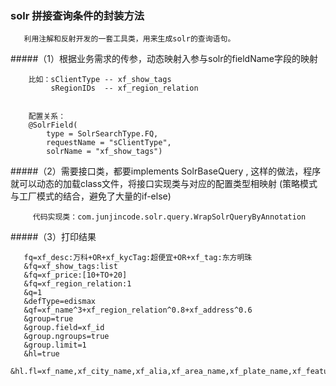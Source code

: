 ### solr 拼接查询条件的封装方法


       利用注解和反射开发的一套工具类，用来生成solr的查询语句。
       
#####（1）根据业务需求的传参，动态映射入参与solr的fieldName字段的映射

        比如：sClientType -- xf_show_tags
             sRegionIDs  -- xf_region_relation
             
             
        配置关系：
        @SolrField(
            type = SolrSearchType.FQ, 
            requestName = "sClientType", 
            solrName = "xf_show_tags")    
            
            

#####（2）需要接口类，都要implements SolrBaseQuery , 这样的做法，程序就可以动态的加载class文件，将接口实现类与对应的配置类型相映射  (策略模式与工厂模式的结合，避免了大量的if-else)

    
         代码实现类：com.junjincode.solr.query.WrapSolrQueryByAnnotation



#####（3）打印结果

       fq=xf_desc:万科+OR+xf_kycTag:超便宜+OR+xf_tag:东方明珠
       &fq=xf_show_tags:list
       &fq=xf_price:[10+TO+20]
       &fq=xf_region_relation:1
       &q=1
       &defType=edismax
       &qf=xf_name^3+xf_region_relation^0.8+xf_address^0.6
       &group=true
       &group.field=xf_id
       &group.ngroups=true
       &group.limit=1
       &hl=true
       &hl.fl=xf_name,xf_city_name,xf_alia,xf_area_name,xf_plate_name,xf_feature,xf_address
                    
            
            
            
